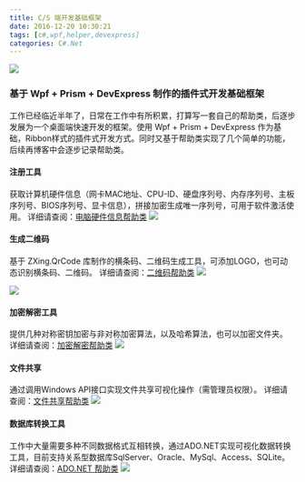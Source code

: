 ```yaml
---
title: C/S 端开发基础框架
date: 2016-12-20 10:30:21
tags: [c#,wpf,helper,devexpress]
categories: C#.Net
---
```

<img src="https://sadness96.github.io/images/blog/csharp-DevFramework/Sadness_MainRibbon.png"/>

<!-- more -->
### 基于 Wpf + Prism + DevExpress 制作的插件式开发基础框架
工作已经临近半年了，日常在工作中有所积累，打算写一套自己的帮助类，后逐步发展为一个桌面端快速开发的框架。使用 Wpf + Prism + DevExpress 作为基础，Ribbon样式的插件式开发方式。同时又基于帮助类实现了几个简单的功能，后续再博客中会逐步记录帮助类。

#### 注册工具
获取计算机硬件信息（网卡MAC地址、CPU-ID、硬盘序列号、内存序列号、主板序列号、BIOS序列号、显卡信息），拼接加密生成唯一序列号，可用于软件激活使用。
详细请查阅：[电脑硬件信息帮助类](/blog/2017/06/06/csharp-PCInformationHelper/)
<img src="https://sadness96.github.io/images/blog/csharp-DevFramework/%E6%B3%A8%E5%86%8C%E5%B7%A5%E5%85%B7.png"/>

#### 生成二维码
基于 ZXing.QrCode 库制作的横条码、二维码生成工具，可添加LOGO，也可动态识别横条码、二维码。
详细请查阅：[二维码帮助类](/blog/2017/06/06/csharp-QRCodeHelper/)
<img src="https://sadness96.github.io/images/blog/csharp-DevFramework/%E7%94%9F%E6%88%90%E4%BA%8C%E7%BB%B4%E7%A0%81.png"/>

<img src="https://sadness96.github.io/images/blog/csharp-DevFramework/%E8%AF%86%E5%88%AB%E4%BA%8C%E7%BB%B4%E7%A0%81.png"/>

#### 加密解密工具
提供几种对称密钥加密与非对称加密算法，以及哈希算法，也可以加密文件夹。
详细请查阅：[加密解密帮助类](/blog/2018/01/10/csharp-EncryptionHelper/)
<img src="https://sadness96.github.io/images/blog/csharp-DevFramework/%E5%8A%A0%E5%AF%86%E8%A7%A3%E5%AF%86%E5%B7%A5%E5%85%B7.png"/>

#### 文件共享
通过调用Windows API接口实现文件共享可视化操作（需管理员权限）。
详细请查阅：[文件共享帮助类](/blog/2017/05/23/csharp-FileSharingHelper/)
<img src="https://sadness96.github.io/images/blog/csharp-DevFramework/%E6%96%87%E4%BB%B6%E5%85%B1%E4%BA%AB.png"/>

#### 数据库转换工具
工作中大量需要多种不同数据格式互相转换，通过ADO.NET实现可视化数据转换工具，目前支持关系型数据库SqlServer、Oracle、MySql、Access、SQLite。
详细请查阅：[ADO.NET 帮助类](/blog/2016/12/21/csharp-ADOHelper/)
<img src="https://sadness96.github.io/images/blog/csharp-DevFramework/%E6%95%B0%E6%8D%AE%E5%BA%93%E8%BD%AC%E6%8D%A2%E5%B7%A5%E5%85%B7.png"/>
